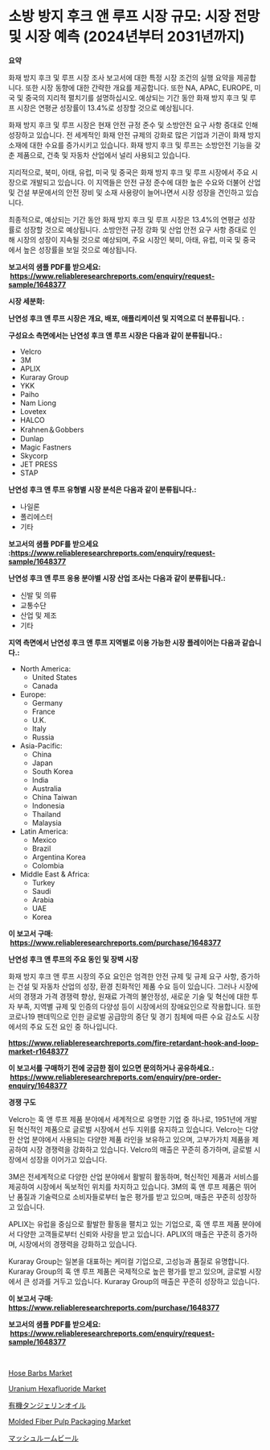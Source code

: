 <p><h1>소방 방지 후크 앤 루프 시장 규모: 시장 전망 및 시장 예측 (2024년부터 2031년까지)</h1></p><p><strong>요약</strong></p>
<p><p>화재 방지 후크 및 루프 시장 조사 보고서에 대한 특정 시장 조건의 실행 요약을 제공합니다. 또한 시장 동향에 대한 간략한 개요를 제공합니다. 또한 NA, APAC, EUROPE, 미국 및 중국의 지리적 펼치기를 설명하십시오. 예상되는 기간 동안 화재 방지 후크 및 루프 시장은 연평균 성장률이 13.4%로 성장할 것으로 예상됩니다.</p><p>화재 방지 후크 및 루프 시장은 현재 안전 규정 준수 및 소방안전 요구 사항 증대로 인해 성장하고 있습니다. 전 세계적인 화재 안전 규제의 강화로 많은 기업과 기관이 화재 방지 소재에 대한 수요를 증가시키고 있습니다. 화재 방지 후크 및 루프는 소방안전 기능을 갖춘 제품으로, 건축 및 자동차 산업에서 널리 사용되고 있습니다.</p><p>지리적으로, 북미, 아태, 유럽, 미국 및 중국은 화재 방지 후크 및 루프 시장에서 주요 시장으로 개발되고 있습니다. 이 지역들은 안전 규정 준수에 대한 높은 수요와 더불어 산업 및 건설 부문에서의 안전 장비 및 소재 사용량이 늘어나면서 시장 성장을 견인하고 있습니다.</p><p>최종적으로, 예상되는 기간 동안 화재 방지 후크 및 루프 시장은 13.4%의 연평균 성장률로 성장할 것으로 예상됩니다. 소방안전 규정 강화 및 산업 안전 요구 사항 증대로 인해 시장의 성장이 지속될 것으로 예상되며, 주요 시장인 북미, 아태, 유럽, 미국 및 중국에서 높은 성장률을 보일 것으로 예상됩니다.</p></p>
<p><strong>보고서의 샘플 PDF를 받으세요: &nbsp;<a href="https://www.reliableresearchreports.com/enquiry/request-sample/1648377">https://www.reliableresearchreports.com/enquiry/request-sample/1648377</a></strong></p>
<p><strong>시장 세분화:</strong></p>
<p><strong> 난연성 후크 앤 루프 시장은 개요, 배포, 애플리케이션 및 지역으로 더 분류됩니다. :</strong></p>
<p><strong>구성요소 측면에서는 난연성 후크 앤 루프 시장은 다음과 같이 분류됩니다.:</strong></p>
<p><ul><li>Velcro</li><li>3M</li><li>APLIX</li><li>Kuraray Group</li><li>YKK</li><li>Paiho</li><li>Nam Liong</li><li>Lovetex</li><li>HALCO</li><li>Krahnen＆Gobbers</li><li>Dunlap</li><li>Magic Fastners</li><li>Skycorp</li><li>JET PRESS</li><li>STAP</li></ul></p>
<p><strong> 난연성 후크 앤 루프 유형별 시장 분석은 다음과 같이 분류됩니다.:</strong></p>
<p><ul><li>나일론</li><li>폴리에스터</li><li>기타</li></ul></p>
<p><strong>보고서의 샘플 PDF를 받으세요 :<a href="https://www.reliableresearchreports.com/enquiry/request-sample/1648377">https://www.reliableresearchreports.com/enquiry/request-sample/1648377</a></strong></p>
<p><strong> 난연성 후크 앤 루프 응용 분야별 시장 산업 조사는 다음과 같이 분류됩니다.:</strong></p>
<p><ul><li>신발 및 의류</li><li>교통수단</li><li>산업 및 제조</li><li>기타</li></ul></p>
<p><strong>지역 측면에서 난연성 후크 앤 루프 지역별로 이용 가능한 시장 플레이어는 다음과 같습니다.:</strong></p>
<p><ul>
    <li>
        North America:
        <ul>
            <li>United States</li>
            <li>Canada</li>
        </ul>
    </li>
    <li>
        Europe:
        <ul>
            <li>Germany</li>
            <li>France</li>
            <li>U.K.</li>
            <li>Italy</li>
            <li>Russia</li>
        </ul>
    </li>
    <li>
        Asia-Pacific:
        <ul>
            <li>China</li>
            <li>Japan</li>
            <li>South Korea</li>
            <li>India</li>
            <li>Australia</li>
            <li>China Taiwan</li>
            <li>Indonesia</li>
            <li>Thailand</li>
            <li>Malaysia</li>
        </ul>
    </li>
    <li>
        Latin America:
        <ul>
            <li>Mexico</li>
            <li>Brazil</li>
            <li>Argentina Korea</li>
            <li>Colombia</li>
        </ul>
    </li>
    <li>
        Middle East & Africa:
        <ul>
            <li>Turkey</li>
            <li>Saudi</li>
            <li>Arabia</li>
            <li>UAE</li>
            <li>Korea</li>
        </ul>
    </li>
    </ul></p>
<p><strong>이 보고서 구매: &nbsp;<a href="https://www.reliableresearchreports.com/purchase/1648377">https://www.reliableresearchreports.com/purchase/1648377</a></strong></p>
<p><strong>난연성 후크 앤 루프의 주요 동인 및 장벽 시장</strong></p>
<p><p>화재 방지 후크 앤 루프 시장의 주요 요인은 엄격한 안전 규제 및 규제 요구 사항, 증가하는 건설 및 자동차 산업의 성장, 환경 친화적인 제품 수요 등이 있습니다. 그러나 시장에서의 경쟁과 가격 경쟁력 향상, 원재료 가격의 불안정성, 새로운 기술 및 혁신에 대한 투자 부족, 지역별 규제 및 인증의 다양성 등이 시장에서의 장애요인으로 작용합니다. 또한 코로나19 팬데믹으로 인한 글로벌 공급망의 중단 및 경기 침체에 따른 수요 감소도 시장에서의 주요 도전 요인 중 하나입니다.</p></p>
<p><strong><a href="https://www.reliableresearchreports.com/fire-retardant-hook-and-loop-market-r1648377">https://www.reliableresearchreports.com/fire-retardant-hook-and-loop-market-r1648377</a></strong></p>
<p><strong>이 보고서를 구매하기 전에 궁금한 점이 있으면 문의하거나 공유하세요.: &nbsp;<a href="https://www.reliableresearchreports.com/enquiry/pre-order-enquiry/1648377">https://www.reliableresearchreports.com/enquiry/pre-order-enquiry/1648377</a></strong></p>
<p><strong>경쟁 구도</strong></p>
<p><p>Velcro는 훅 앤 루프 제품 분야에서 세계적으로 유명한 기업 중 하나로, 1951년에 개발된 혁신적인 제품으로 글로벌 시장에서 선두 지위를 유지하고 있습니다. Velcro는 다양한 산업 분야에서 사용되는 다양한 제품 라인을 보유하고 있으며, 고부가가치 제품을 제공하여 시장 경쟁력을 강화하고 있습니다. Velcro의 매출은 꾸준히 증가하며, 글로벌 시장에서 성장을 이어가고 있습니다.</p><p>3M은 전세계적으로 다양한 산업 분야에서 활발히 활동하며, 혁신적인 제품과 서비스를 제공하여 시장에서 독보적인 위치를 차지하고 있습니다. 3M의 훅 앤 루프 제품은 뛰어난 품질과 기술력으로 소비자들로부터 높은 평가를 받고 있으며, 매출은 꾸준히 성장하고 있습니다.</p><p>APLIX는 유럽을 중심으로 활발한 활동을 펼치고 있는 기업으로, 훅 앤 루프 제품 분야에서 다양한 고객들로부터 신뢰와 사랑을 받고 있습니다. APLIX의 매출은 꾸준히 증가하며, 시장에서의 경쟁력을 강화하고 있습니다.</p><p>Kuraray Group는 일본을 대표하는 케미컬 기업으로, 고성능과 품질로 유명합니다. Kuraray Group의 훅 앤 루프 제품은 국제적으로 높은 평가를 받고 있으며, 글로벌 시장에서 큰 성과를 거두고 있습니다. Kuraray Group의 매출은 꾸준히 성장하고 있습니다.</p></p>
<p><strong>이 보고서 구매: &nbsp; <a href="https://www.reliableresearchreports.com/purchase/1648377">https://www.reliableresearchreports.com/purchase/1648377</a></strong></p>
<p><strong>보고서의 샘플 PDF를 받으세요: &nbsp;<a href="https://www.reliableresearchreports.com/enquiry/request-sample/1648377">https://www.reliableresearchreports.com/enquiry/request-sample/1648377</a></strong><strong></strong></p>
<p>&nbsp;</p>
<p><p><a href="https://github.com/Krish2023na/Market-Research-Report-List-4/blob/main/hose-barbs-market.md">Hose Barbs Market</a></p><p><a href="https://issuu.com/reportprime-2/docs/uranium-hexafluoride-market-size-2030.pptx">Uranium Hexafluoride Market</a></p><p><a href="https://github.com/joaejkdzgyljvo6/Market-Research-Report-List-1/blob/main/834712430789.md">有機タンジェリンオイル</a></p><p><a href="https://www.linkedin.com/pulse/molded-fiber-pulp-packaging-market-outlook-industry-overview-efoyc?trackingId=imfaqFBsUaj91zbNsDQiJA%3D%3D">Molded Fiber Pulp Packaging Market</a></p><p><a href="https://github.com/ppmazlotr77499/Market-Research-Report-List-1/blob/main/353772230788.md">マッシュルームビール</a></p></p>